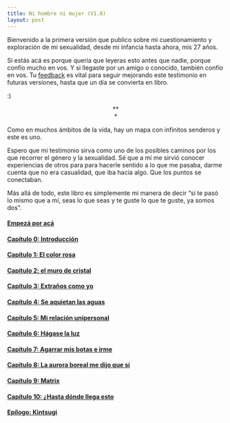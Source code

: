 ```yaml
---
title: Ni hombre ni mujer (V1.0)
layout: post
---
```


Bienvenido a la primera versión que publico sobre mi cuestionamiento y exploración de mi sexualidad, desde mi infancia hasta ahora, mis 27 años.

Si estás acá es porque quería que leyeras esto antes que nadie, porque confío mucho en vos. Y si llegaste por un amigo o conocido, también confío en vos. Tu [feedback](https://docs.google.com/forms/d/e/1FAIpQLSfzMtxHsHTN48PjhNlpn5GfvpnESc9zGzM5D8xt-4N5zie1Tg/viewform) es vital para seguir mejorando este testimonio en futuras versiones, hasta que un día se convierta en libro.

:)

<p style="text-align: center;">
**<br>
*<br>
</p>


Como en muchos ámbitos de la vida, hay un mapa con infinitos senderos y este es uno.

Espero que mi testimonio sirva como uno de los posibles caminos por los que recorrer el género y la sexualidad. Sé que a mí me sirvió conocer experiencias de otros para para hacerle sentido a lo que me pasaba, darme cuenta que no era casualidad, que iba hacia algo. Que los puntos se conectaban.

Más allá de todo, este libro es simplemente mi manera de decir “si te pasó lo mismo que a mí, seas lo que seas y te guste lo que te guste, ya somos dos”.

#### [Empezá por acá](https://youngdel.fi/posts/chapter/2020/10/19/prologo/)
#### [Capítulo 0: Introducción](https://youngdel.fi/posts/chapter/2020/10/19/introduccion/)
#### [Capítulo 1: El color rosa](https://youngdel.fi/posts/chapter/2020/10/19/capitulo-1/)
#### [Capítulo 2: el muro de cristal](https://youngdel.fi/posts/chapter/2020/10/19/capitulo-2/)
#### [Capítulo 3: Extraños como yo](https://youngdel.fi/posts/chapter/2020/10/19/capitulo-3/)
#### [Capítulo 4: Se aquietan las aguas](https://youngdel.fi/posts/chapter/2020/10/19/capitulo-4/)
#### [Capítulo 5: Mi relación unipersonal](https://youngdel.fi/posts/chapter/2020/10/19/capitulo-5/)
#### [Capítulo 6: Hágase la luz](https://youngdel.fi/posts/chapter/2020/10/19/capitulo-6/)
#### [Capítulo 7: Agarrar mis botas e irme](https://youngdel.fi/posts/chapter/2020/10/19/capitulo-7/)
#### [Capítulo 8: La aurora boreal me dijo que sí](https://youngdel.fi/posts/chapter/2020/10/19/capitulo-8/)
#### [Capítulo 9: Matrix](https://youngdel.fi/posts/chapter/2020/10/19/capitulo-9/)
#### [Capítulo 10: ¿Hasta dónde llega esto](https://youngdel.fi/posts/chapter/2020/10/19/capitulo-10/)
#### [Epílogo: Kintsugi](https://youngdel.fi/posts/chapter/2020/10/19/epilogo/)